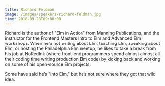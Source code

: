 ```yaml
---
title: Richard Feldman
image: /images/speakers/richard-feldman.jpg
time: 2018-09-28T09:00:00
---
```


Richard is the author of "Elm in Action" from Manning Publications, and the instructor for the Frontend Masters Intro to Elm and Advanced Elm workshops. When he's not writing about Elm, teaching Elm, speaking about Elm, or hosting the Philadelphia Elm meetup, he likes to take a break from his job at NoRedInk (where front-end programmers spend almost almost all their coding time writing production Elm code) by kicking back and working on some of his open-source Elm projects.

Some have said he’s "into Elm," but he’s not sure where they got that wild idea.

<!-- [Richard's Keynote &raquo;](directive:more) -->

<!-- ## Richard's Keynote -->
